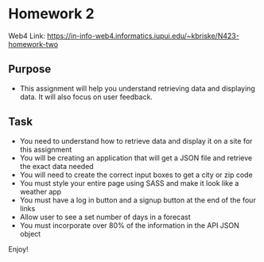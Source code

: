 # Homework 2

Web4 Link:
https://in-info-web4.informatics.iupui.edu/~kbriske/N423-homework-two

## Purpose
- This assignment will help you understand retrieving data and displaying data. It will also focus on user feedback. 

## Task

- You need to understand how to retrieve data and display it on a site for this assignment
- You will be creating an application that will get a JSON file and retrieve the exact data needed
- You will need to create the correct input boxes to get a city or zip code
- You must style your entire page using SASS and make it look like a weather app
- You must have a log in button and a signup button at the end of the four links
- Allow user to see a set number of days in a forecast
- You must incorporate over 80% of the information in the API JSON object

Enjoy!
